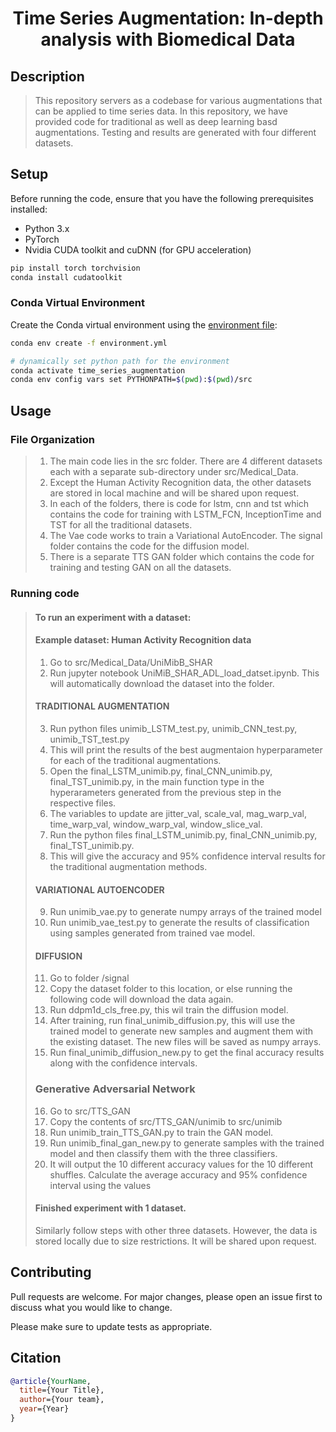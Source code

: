 
<div align="center">


<!-- Title-->
# Time Series Augmentation: In-depth analysis with Biomedical Data

<!-- BADGES -->
> <div align="left">


</div>


<!-- DESCRIPTION -->
## Description
>
>  
> This repository servers as a codebase for various augmentations that can be applied to time series data. In this repository, we have provided code for traditional as well as deep learning basd augmentations. Testing and results are generated with four different datasets.
> 
> 


<!-- SETUP -->
## Setup

Before running the code, ensure that you have the following prerequisites installed:

- Python 3.x
- PyTorch
- Nvidia CUDA toolkit and cuDNN (for GPU acceleration)

```bash
pip install torch torchvision
conda install cudatoolkit
```


### Conda Virtual Environment

Create the Conda virtual environment using the [environment file](environment.yml):
```bash
conda env create -f environment.yml

# dynamically set python path for the environment
conda activate time_series_augmentation
conda env config vars set PYTHONPATH=$(pwd):$(pwd)/src
```


<!-- USAGE -->
## Usage
### File Organization
> 1.  The main code lies in the src folder. There are 4 different datasets each with a separate sub-directory under src/Medical_Data.<br />
> 2. Except the Human Activity Recognition data, the other datasets are stored in local machine and will be shared upon request.<br />
> 3. In each of the folders, there is code for lstm, cnn and tst which contains the code for training with LSTM_FCN, InceptionTime and TST for all the traditional datasets.<br />
> 4. The Vae code works to train a Variational AutoEncoder. The signal folder contains the code for the diffusion model.<br />
> 5. There is a separate TTS GAN folder which contains the code for training and testing GAN on all the datasets.  <br />
### Running code
> #### To run an experiment with a dataset:
> #### Example dataset: Human Activity Recognition data
> 1. Go to src/Medical_Data/UniMibB_SHAR
> 2. Run jupyter notebook UniMiB_SHAR_ADL_load_datset.ipynb. This will automatically download the dataset into the folder.
> #### TRADITIONAL AUGMENTATION
> 3. Run python files unimib_LSTM_test.py, unimib_CNN_test.py, unimib_TST_test.py
> 4. This will print the results of the best augmentaion hyperparameter for each of the traditional augmentations.
> 5. Open the final_LSTM_unimib.py, final_CNN_unimib.py, final_TST_unimib.py, in the main function type in the hyperarameters generated from the previous step in the respective files.
> 6. The variables to update are jitter_val, scale_val, mag_warp_val, time_warp_val, window_warp_val, window_slice_val.
> 7. Run the python files final_LSTM_unimib.py, final_CNN_unimib.py, final_TST_unimib.py.
> 8. This will give the accuracy and 95% confidence interval results for the traditional augmentation methods.
> #### VARIATIONAL AUTOENCODER
> 9. Run unimib_vae.py to generate numpy arrays of the trained model
> 10. Run unimib_vae_test.py to generate the results of classification using samples generated from trained vae model.
> #### DIFFUSION
> 11. Go to folder /signal
> 12. Copy the dataset folder to this location, or else running the following code will download the data again.
> 13. Run ddpm1d_cls_free.py, this wil train the diffusion model.
> 14. After training, run final_unimib_diffusion.py, this will use the trained model to generate new samples and augment them with the existing dataset. The new files will be saved as numpy arrays.
> 15. Run final_unimib_diffusion_new.py to get the final accuracy results along with the confidence intervals.
> ### Generative Adversarial Network
> 16. Go to src/TTS_GAN
> 17. Copy the contents of src/TTS_GAN/unimib to src/unimib
> 18. Run unimib_train_TTS_GAN.py to train the GAN model.
> 19. Run unimib_final_gan_new.py to generate samples with the trained model and then classify them with the three classifiers.
> 20. It will output the 10 different accuracy values for the 10 different shuffles. Calculate the average accuracy and 95% confidence interval using the values
> #### Finished experiment with 1 dataset.
> Similarly follow steps with other three datasets. However, the data is stored locally due to size restrictions. It will be shared upon request.
>  
>
> 
> 



<!-- CONTRIBUTING -->
## Contributing
Pull requests are welcome. For major changes, please open an issue first to discuss what you would like to change.

Please make sure to update tests as appropriate.


<!-- CITATION -->
## Citation
```bibtex
@article{YourName,
  title={Your Title},
  author={Your team},
  year={Year}
}
```

